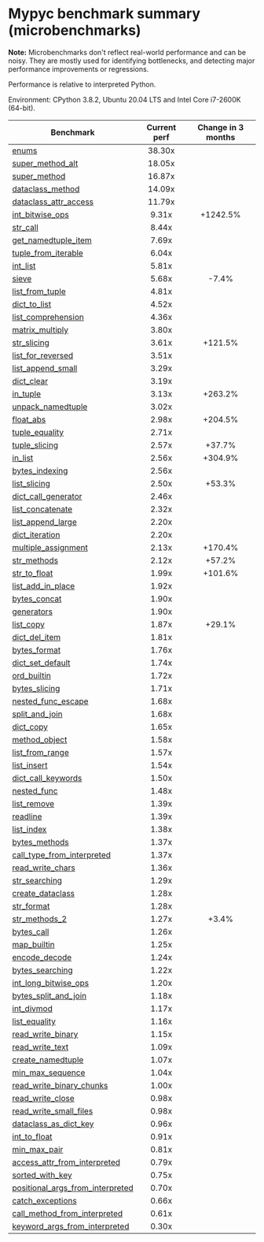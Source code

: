 # Mypyc benchmark summary (microbenchmarks)

**Note:** Microbenchmarks don't reflect real-world performance and can be noisy.
           They are mostly used for identifying bottlenecks, and detecting major performance
           improvements or regressions.

Performance is relative to interpreted Python.

Environment: CPython 3.8.2, Ubuntu 20.04 LTS and Intel Core i7-2600K (64-bit).

| Benchmark | Current perf | Change in 3 months |
| --- | :---: | :---: |
| [enums](benchmarks/enums.md) | 38.30x |  |
| [super_method_alt](benchmarks/super_method_alt.md) | 18.05x |  |
| [super_method](benchmarks/super_method.md) | 16.87x |  |
| [dataclass_method](benchmarks/dataclass_method.md) | 14.09x |  |
| [dataclass_attr_access](benchmarks/dataclass_attr_access.md) | 11.79x |  |
| [int_bitwise_ops](benchmarks/int_bitwise_ops.md) | 9.31x | +1242.5% |
| [str_call](benchmarks/str_call.md) | 8.44x |  |
| [get_namedtuple_item](benchmarks/get_namedtuple_item.md) | 7.69x |  |
| [tuple_from_iterable](benchmarks/tuple_from_iterable.md) | 6.04x |  |
| [int_list](benchmarks/int_list.md) | 5.81x |  |
| [sieve](benchmarks/sieve.md) | 5.68x | -7.4% |
| [list_from_tuple](benchmarks/list_from_tuple.md) | 4.81x |  |
| [dict_to_list](benchmarks/dict_to_list.md) | 4.52x |  |
| [list_comprehension](benchmarks/list_comprehension.md) | 4.36x |  |
| [matrix_multiply](benchmarks/matrix_multiply.md) | 3.80x |  |
| [str_slicing](benchmarks/str_slicing.md) | 3.61x | +121.5% |
| [list_for_reversed](benchmarks/list_for_reversed.md) | 3.51x |  |
| [list_append_small](benchmarks/list_append_small.md) | 3.29x |  |
| [dict_clear](benchmarks/dict_clear.md) | 3.19x |  |
| [in_tuple](benchmarks/in_tuple.md) | 3.13x | +263.2% |
| [unpack_namedtuple](benchmarks/unpack_namedtuple.md) | 3.02x |  |
| [float_abs](benchmarks/float_abs.md) | 2.98x | +204.5% |
| [tuple_equality](benchmarks/tuple_equality.md) | 2.71x |  |
| [tuple_slicing](benchmarks/tuple_slicing.md) | 2.57x | +37.7% |
| [in_list](benchmarks/in_list.md) | 2.56x | +304.9% |
| [bytes_indexing](benchmarks/bytes_indexing.md) | 2.56x |  |
| [list_slicing](benchmarks/list_slicing.md) | 2.50x | +53.3% |
| [dict_call_generator](benchmarks/dict_call_generator.md) | 2.46x |  |
| [list_concatenate](benchmarks/list_concatenate.md) | 2.32x |  |
| [list_append_large](benchmarks/list_append_large.md) | 2.20x |  |
| [dict_iteration](benchmarks/dict_iteration.md) | 2.20x |  |
| [multiple_assignment](benchmarks/multiple_assignment.md) | 2.13x | +170.4% |
| [str_methods](benchmarks/str_methods.md) | 2.12x | +57.2% |
| [str_to_float](benchmarks/str_to_float.md) | 1.99x | +101.6% |
| [list_add_in_place](benchmarks/list_add_in_place.md) | 1.92x |  |
| [bytes_concat](benchmarks/bytes_concat.md) | 1.90x |  |
| [generators](benchmarks/generators.md) | 1.90x |  |
| [list_copy](benchmarks/list_copy.md) | 1.87x | +29.1% |
| [dict_del_item](benchmarks/dict_del_item.md) | 1.81x |  |
| [bytes_format](benchmarks/bytes_format.md) | 1.76x |  |
| [dict_set_default](benchmarks/dict_set_default.md) | 1.74x |  |
| [ord_builtin](benchmarks/ord_builtin.md) | 1.72x |  |
| [bytes_slicing](benchmarks/bytes_slicing.md) | 1.71x |  |
| [nested_func_escape](benchmarks/nested_func_escape.md) | 1.68x |  |
| [split_and_join](benchmarks/split_and_join.md) | 1.68x |  |
| [dict_copy](benchmarks/dict_copy.md) | 1.65x |  |
| [method_object](benchmarks/method_object.md) | 1.58x |  |
| [list_from_range](benchmarks/list_from_range.md) | 1.57x |  |
| [list_insert](benchmarks/list_insert.md) | 1.54x |  |
| [dict_call_keywords](benchmarks/dict_call_keywords.md) | 1.50x |  |
| [nested_func](benchmarks/nested_func.md) | 1.48x |  |
| [list_remove](benchmarks/list_remove.md) | 1.39x |  |
| [readline](benchmarks/readline.md) | 1.39x |  |
| [list_index](benchmarks/list_index.md) | 1.38x |  |
| [bytes_methods](benchmarks/bytes_methods.md) | 1.37x |  |
| [call_type_from_interpreted](benchmarks/call_type_from_interpreted.md) | 1.37x |  |
| [read_write_chars](benchmarks/read_write_chars.md) | 1.36x |  |
| [str_searching](benchmarks/str_searching.md) | 1.29x |  |
| [create_dataclass](benchmarks/create_dataclass.md) | 1.28x |  |
| [str_format](benchmarks/str_format.md) | 1.28x |  |
| [str_methods_2](benchmarks/str_methods_2.md) | 1.27x | +3.4% |
| [bytes_call](benchmarks/bytes_call.md) | 1.26x |  |
| [map_builtin](benchmarks/map_builtin.md) | 1.25x |  |
| [encode_decode](benchmarks/encode_decode.md) | 1.24x |  |
| [bytes_searching](benchmarks/bytes_searching.md) | 1.22x |  |
| [int_long_bitwise_ops](benchmarks/int_long_bitwise_ops.md) | 1.20x |  |
| [bytes_split_and_join](benchmarks/bytes_split_and_join.md) | 1.18x |  |
| [int_divmod](benchmarks/int_divmod.md) | 1.17x |  |
| [list_equality](benchmarks/list_equality.md) | 1.16x |  |
| [read_write_binary](benchmarks/read_write_binary.md) | 1.15x |  |
| [read_write_text](benchmarks/read_write_text.md) | 1.09x |  |
| [create_namedtuple](benchmarks/create_namedtuple.md) | 1.07x |  |
| [min_max_sequence](benchmarks/min_max_sequence.md) | 1.04x |  |
| [read_write_binary_chunks](benchmarks/read_write_binary_chunks.md) | 1.00x |  |
| [read_write_close](benchmarks/read_write_close.md) | 0.98x |  |
| [read_write_small_files](benchmarks/read_write_small_files.md) | 0.98x |  |
| [dataclass_as_dict_key](benchmarks/dataclass_as_dict_key.md) | 0.96x |  |
| [int_to_float](benchmarks/int_to_float.md) | 0.91x |  |
| [min_max_pair](benchmarks/min_max_pair.md) | 0.81x |  |
| [access_attr_from_interpreted](benchmarks/access_attr_from_interpreted.md) | 0.79x |  |
| [sorted_with_key](benchmarks/sorted_with_key.md) | 0.75x |  |
| [positional_args_from_interpreted](benchmarks/positional_args_from_interpreted.md) | 0.70x |  |
| [catch_exceptions](benchmarks/catch_exceptions.md) | 0.66x |  |
| [call_method_from_interpreted](benchmarks/call_method_from_interpreted.md) | 0.61x |  |
| [keyword_args_from_interpreted](benchmarks/keyword_args_from_interpreted.md) | 0.30x |  |
